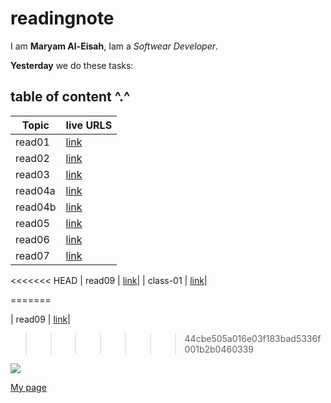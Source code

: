 # readingnote



I am **Maryam Al-Eisah**, Iam a *Softwear Developer*.

**Yesterday** we do these tasks:



## table of content ^.^


| Topic | live URLS |
| ----------- | ----------- |
| read01 | [link](https://maryamaleisah.github.io/Reading-notes/read01)|
| read02 | [link](https://maryamaleisah.github.io/Reading-notes/read02)|
| read03 | [link](https://maryamaleisah.github.io/Reading-notes/read03)|
| read04a | [link](https://maryamaleisah.github.io/Reading-notes/read04a)|
| read04b | [link](https://maryamaleisah.github.io/Reading-notes/read04b)|
| read05 | [link](https://maryamaleisah.github.io/Reading-notes/read05)|
| read06 | [link](https://maryamaleisah.github.io/Reading-notes/read06)|
| read07 | [link](https://maryamaleisah.github.io/Reading-notes/read07)|
<<<<<<< HEAD
| read09 | [link](https://maryamaleisah.github.io/Reading-notes/read09)|
| class-01 | [link](https://maryamaleisah.github.io/Reading-notes/read201)|


=======

| read09 | [link](https://maryamaleisah.github.io/Reading-notes/read09)|
>>>>>>> 44cbe505a016e03f183bad5336f001b2b0460339





![](https://fscomps.fotosearch.com/compc/CSP/CSP320/photos-software-developer-programming-stock-image__k49565133.jpg)

[My page](https://github.com/MaryamAlEisah/readingnote)